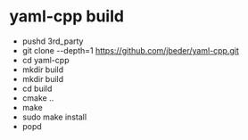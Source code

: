 # yaml-cpp build

* pushd 3rd_party
* git clone --depth=1 https://github.com/jbeder/yaml-cpp.git
* cd yaml-cpp
* mkdir build
* mkdir build
* cd build
* cmake ..
* make
* sudo make install
* popd

